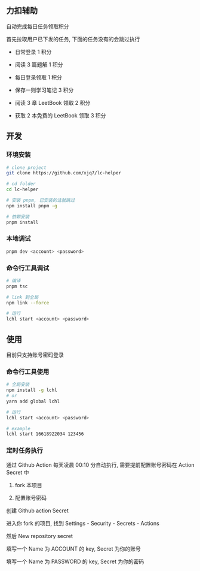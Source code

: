 ## 力扣辅助

自动完成每日任务领取积分

首先拉取用户已下发的任务, 下面的任务没有的会跳过执行

- 日常登录 1 积分

- 阅读 3 篇题解 1 积分

- 每日登录领取 1 积分

- 保存一则学习笔记 3 积分

- 阅读 3 章 LeetBook 领取 2 积分

- 获取 2 本免费的 LeetBook 领取 3 积分

## 开发

### 环境安装

```sh
# clone project
git clone https://github.com/xjq7/lc-helper

# cd folder
cd lc-helper

# 安装 pnpm, 已安装的话就跳过
npm install pnpm -g

# 依赖安装
pnpm install

```

### 本地调试

```sh
pnpm dev <account> <password>
```

### 命令行工具调试

```sh
# 编译
pnpm tsc

# link 到全局
npm link --force

# 运行
lchl start <account> <password>
```

## 使用

目前只支持账号密码登录

### 命令行工具使用

```sh
# 全局安装
npm install -g lchl
# or
yarn add global lchl

# 运行
lchl start <account> <password>

# example
lchl start 16618922034 123456
```

### 定时任务执行

通过 Github Action 每天凌晨 00:10 分自动执行, 需要提前配置账号密码在 Action Secret 中

1. fork 本项目

2. 配置账号密码

创建 Github action Secret

进入你 fork 的项目, 找到 Settings - Security - Secrets - Actions

然后 New repository secret

填写一个 Name 为 ACCOUNT 的 key, Secret 为你的账号

填写一个 Name 为 PASSWORD 的 key, Secret 为你的密码
